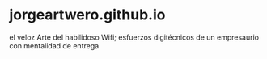 # jorgeartwero.github.io
el veloz Arte del habilidoso Wifi; esfuerzos digitécnicos de un empresaurio con mentalidad de entrega
